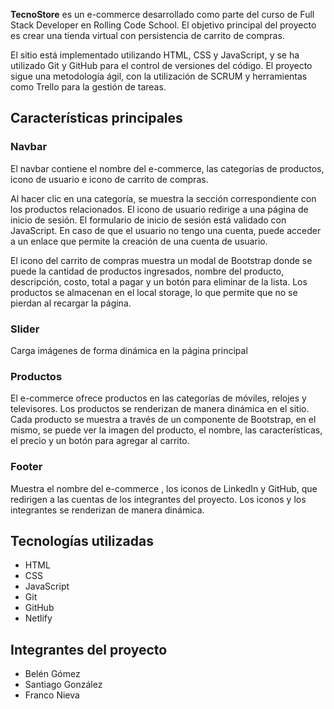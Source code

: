 **TecnoStore** es un e-commerce desarrollado como parte del curso de Full Stack Developer en Rolling Code School. El objetivo principal del proyecto es crear una tienda virtual con persistencia de carrito de compras.

El sitio está implementado utilizando HTML, CSS y JavaScript, y se ha utilizado Git y GitHub para el control de versiones del código. El proyecto sigue una metodología ágil, con la utilización de SCRUM y herramientas como Trello para la gestión de tareas.

## Características principales
### Navbar
El navbar contiene el nombre del e-commerce, las categorías de productos, icono de usuario e icono de carrito de compras.

Al hacer clic en una categoría, se muestra la sección correspondiente con los productos relacionados. El icono de usuario redirige a una página de inicio de sesión. El formulario de inicio de sesión está validado con JavaScript. En caso de que el usuario no tengo una cuenta, puede acceder a un enlace que permite la creación de una cuenta de usuario.

El icono del carrito de compras muestra un modal de Bootstrap donde se puede la cantidad de productos ingresados, nombre del producto, descripción, costo, total a pagar y un botón para eliminar de la lista. Los productos se almacenan en el local storage, lo que permite que no se pierdan al recargar la página.

### Slider
Carga imágenes de forma dinámica en la página principal

### Productos

El e-commerce ofrece productos en las categorías de móviles, relojes y televisores. Los productos se renderizan de manera dinámica en el sitio. Cada producto se muestra a través de un componente de Bootstrap, en el mismo, se puede ver la imagen del producto, el nombre, las características, el precio y un botón para agregar al carrito.

### Footer
Muestra el nombre del e-commerce , los iconos de LinkedIn y GitHub, que redirigen a las cuentas de los integrantes del proyecto. Los iconos y los integrantes se renderizan de manera dinámica.

## Tecnologías utilizadas
- HTML
- CSS
- JavaScript
- Git
- GitHub
- Netlify

## Integrantes del proyecto
- Belén Gómez
- Santiago González
- Franco Nieva
